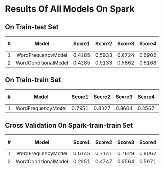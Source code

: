 # Results Of All Models On Spark

## On Train-test Set
|#|Model| Score1| Score2| Score3| Score4 | Overall Score |
|:---:|:---:|:---:|:---:|:---:|:---:|:---:|
| 1 | WordFrequencyModel | 0.4285 | 0.5933 | 0.6724 | 0.6902 | **0.5961** |
| 2 | WordConditionalModel | 0.4285 | 0.5133 | 0.5862 | 0.6168 | **0.5362** |


## On Train-train Set
|#|Model| Score1| Score2| Score3| Score4| Overall Score|
|:---:|:---:|:---:|:---:|:---:|:---:|:---:|
| 1 | WordFrequencyModel | 0.7951 | 0.8327 | 0.8604 | 0.8567 | **0.8362**|


## Cross Validation On Spark-train-train Set
|#|Model| Score1| Score2| Score3| Score4| Overall Score|
|:---:|:---:|:---:|:---:|:---:|:---:|:---:|
| 1 | WordFrequencyModel | 0.6145 |  0.7141 | 0.7829  | 0.8062 | **0.7294**|
| 2 | WordConditionalModel | 0.2951 |  0.4747 | 0.5564  | 0.5971 | **0.4808**|


